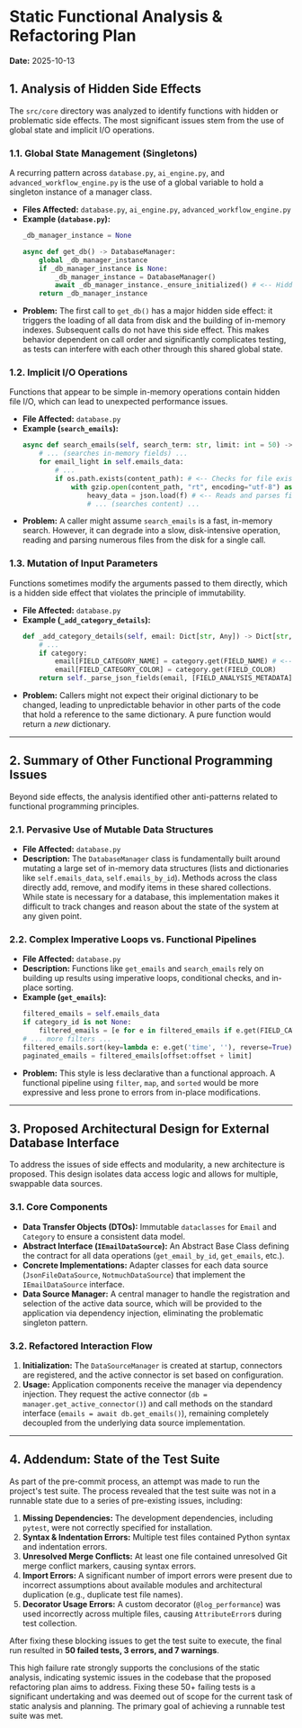 # Static Functional Analysis & Refactoring Plan

**Date:** 2025-10-13

## 1. Analysis of Hidden Side Effects

The `src/core` directory was analyzed to identify functions with hidden or problematic side effects. The most significant issues stem from the use of global state and implicit I/O operations.

### 1.1. Global State Management (Singletons)

A recurring pattern across `database.py`, `ai_engine.py`, and `advanced_workflow_engine.py` is the use of a global variable to hold a singleton instance of a manager class.

*   **Files Affected:** `database.py`, `ai_engine.py`, `advanced_workflow_engine.py`
*   **Example (`database.py`):**
    ```python
    _db_manager_instance = None

    async def get_db() -> DatabaseManager:
        global _db_manager_instance
        if _db_manager_instance is None:
            _db_manager_instance = DatabaseManager()
            await _db_manager_instance._ensure_initialized() # <-- Hidden I/O side effect
        return _db_manager_instance
    ```
*   **Problem:** The first call to `get_db()` has a major hidden side effect: it triggers the loading of all data from disk and the building of in-memory indexes. Subsequent calls do not have this side effect. This makes behavior dependent on call order and significantly complicates testing, as tests can interfere with each other through this shared global state.

### 1.2. Implicit I/O Operations

Functions that appear to be simple in-memory operations contain hidden file I/O, which can lead to unexpected performance issues.

*   **File Affected:** `database.py`
*   **Example (`search_emails`):**
    ```python
    async def search_emails(self, search_term: str, limit: int = 50) -> List[Dict[str, Any]]:
        # ... (searches in-memory fields) ...
        for email_light in self.emails_data:
            # ...
            if os.path.exists(content_path): # <-- Checks for file existence
                with gzip.open(content_path, "rt", encoding="utf-8") as f:
                    heavy_data = json.load(f) # <-- Reads and parses file from disk
                    # ... (searches content) ...
    ```
*   **Problem:** A caller might assume `search_emails` is a fast, in-memory search. However, it can degrade into a slow, disk-intensive operation, reading and parsing numerous files from the disk for a single call.

### 1.3. Mutation of Input Parameters

Functions sometimes modify the arguments passed to them directly, which is a hidden side effect that violates the principle of immutability.

*   **File Affected:** `database.py`
*   **Example (`_add_category_details`):**
    ```python
    def _add_category_details(self, email: Dict[str, Any]) -> Dict[str, Any]:
        # ...
        if category:
            email[FIELD_CATEGORY_NAME] = category.get(FIELD_NAME) # <-- Mutates the input dict
            email[FIELD_CATEGORY_COLOR] = category.get(FIELD_COLOR)
        return self._parse_json_fields(email, [FIELD_ANALYSIS_METADATA])
    ```
*   **Problem:** Callers might not expect their original dictionary to be changed, leading to unpredictable behavior in other parts of the code that hold a reference to the same dictionary. A pure function would return a *new* dictionary.

---

## 2. Summary of Other Functional Programming Issues

Beyond side effects, the analysis identified other anti-patterns related to functional programming principles.

### 2.1. Pervasive Use of Mutable Data Structures

*   **File Affected:** `database.py`
*   **Description:** The `DatabaseManager` class is fundamentally built around mutating a large set of in-memory data structures (lists and dictionaries like `self.emails_data`, `self.emails_by_id`). Methods across the class directly add, remove, and modify items in these shared collections. While state is necessary for a database, this implementation makes it difficult to track changes and reason about the state of the system at any given point.

### 2.2. Complex Imperative Loops vs. Functional Pipelines

*   **File Affected:** `database.py`
*   **Description:** Functions like `get_emails` and `search_emails` rely on building up results using imperative loops, conditional checks, and in-place sorting.
*   **Example (`get_emails`):**
    ```python
    filtered_emails = self.emails_data
    if category_id is not None:
        filtered_emails = [e for e in filtered_emails if e.get(FIELD_CATEGORY_ID) == category_id]
    # ... more filters ...
    filtered_emails.sort(key=lambda e: e.get('time', ''), reverse=True) # In-place sort
    paginated_emails = filtered_emails[offset:offset + limit]
    ```
*   **Problem:** This style is less declarative than a functional approach. A functional pipeline using `filter`, `map`, and `sorted` would be more expressive and less prone to errors from in-place modifications.

---

## 3. Proposed Architectural Design for External Database Interface

To address the issues of side effects and modularity, a new architecture is proposed. This design isolates data access logic and allows for multiple, swappable data sources.

### 3.1. Core Components

*   **Data Transfer Objects (DTOs):** Immutable `dataclasses` for `Email` and `Category` to ensure a consistent data model.
*   **Abstract Interface (`IEmailDataSource`):** An Abstract Base Class defining the contract for all data operations (`get_email_by_id`, `get_emails`, etc.).
*   **Concrete Implementations:** Adapter classes for each data source (`JsonFileDataSource`, `NotmuchDataSource`) that implement the `IEmailDataSource` interface.
*   **Data Source Manager:** A central manager to handle the registration and selection of the active data source, which will be provided to the application via dependency injection, eliminating the problematic singleton pattern.

### 3.2. Refactored Interaction Flow

1.  **Initialization:** The `DataSourceManager` is created at startup, connectors are registered, and the active connector is set based on configuration.
2.  **Usage:** Application components receive the manager via dependency injection. They request the active connector (`db = manager.get_active_connector()`) and call methods on the standard interface (`emails = await db.get_emails()`), remaining completely decoupled from the underlying data source implementation.

---

## 4. Addendum: State of the Test Suite

As part of the pre-commit process, an attempt was made to run the project's test suite. The process revealed that the test suite was not in a runnable state due to a series of pre-existing issues, including:

1.  **Missing Dependencies:** The development dependencies, including `pytest`, were not correctly specified for installation.
2.  **Syntax & Indentation Errors:** Multiple test files contained Python syntax and indentation errors.
3.  **Unresolved Merge Conflicts:** At least one file contained unresolved Git merge conflict markers, causing syntax errors.
4.  **Import Errors:** A significant number of import errors were present due to incorrect assumptions about available modules and architectural duplication (e.g., duplicate test file names).
5.  **Decorator Usage Errors:** A custom decorator (`@log_performance`) was used incorrectly across multiple files, causing `AttributeError`s during test collection.

After fixing these blocking issues to get the test suite to execute, the final run resulted in **50 failed tests, 3 errors, and 7 warnings**.

This high failure rate strongly supports the conclusions of the static analysis, indicating systemic issues in the codebase that the proposed refactoring plan aims to address. Fixing these 50+ failing tests is a significant undertaking and was deemed out of scope for the current task of static analysis and planning. The primary goal of achieving a runnable test suite was met.
